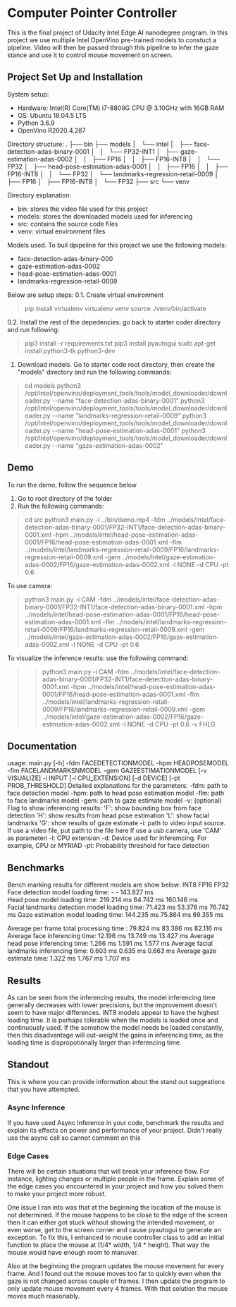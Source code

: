 # Computer Pointer Controller

This is the final project of Udacity Intel Edge AI nanodegree program. In this project we use multiple Intel OpenVino pre-trained models to constuct a pipeline. Video will then be passed through this pipeline to infer the gaze stance and use it to control mouse movement on screen. 

## Project Set Up and Installation
System setup:
  - Hardware: Intel(R) Core(TM) i7-8809G CPU @ 3.10GHz with 16GB RAM
  - OS: Ubuntu 18.04.5 LTS
  - Python 3.6.9
  - OpenVino R2020.4.287

Directory structure:
.
├── bin
├── models
│   └── intel
│       ├── face-detection-adas-binary-0001
│       │   └── FP32-INT1
│       ├── gaze-estimation-adas-0002
│       │   ├── FP16
│       │   ├── FP16-INT8
│       │   └── FP32
│       ├── head-pose-estimation-adas-0001
│       │   ├── FP16
│       │   ├── FP16-INT8
│       │   └── FP32
│       └── landmarks-regression-retail-0009
│           ├── FP16
│           ├── FP16-INT8
│           └── FP32
├── src
└── venv

Directory explanation:
  - bin: stores the video file used for this project
  - models: stores the downloaded models used for inferencing
  - src: contains the source code files
  - venv: virtual environment files

Models used. To buil dpipeline for this project we use the following models:
  - face-detection-adas-binary-000
  - gaze-estimation-adas-0002
  - head-pose-estimation-adas-0001
  - landmarks-regression-retail-0009

Below are setup steps:
0.1. Create virtual environment
> pip install virtualenv
> virtualenv venv
> source ./venv/bin/activate


0.2. Install the rest of the depedencies: go back to starter coder directory and run following:
> pip3 install -r requirements.txt
> pip3 install pyautogui
> sudo apt-get install python3-tk python3-dev

1. Download models. Go to starter code root directory, then create the "models" directory and run the following commands:
> cd models
> python3 /opt/intel/openvino/deployment_tools/tools/model_downloader/downloader.py --name "face-detection-adas-binary-0001"
> python3 /opt/intel/openvino/deployment_tools/tools/model_downloader/downloader.py --name "landmarks-regression-retail-0009"
> python3 /opt/intel/openvino/deployment_tools/tools/model_downloader/downloader.py --name "head-pose-estimation-adas-0001"
> python3 /opt/intel/openvino/deployment_tools/tools/model_downloader/downloader.py --name "gaze-estimation-adas-0002"

## Demo
To run the demo, follow the sequence below
1. Go to root directory of the folder
2. Run the following commands: 
> cd src
> python3 main.py -i ../bin/demo.mp4  -fdm ../models/intel/face-detection-adas-binary-0001/FP32-INT1/face-detection-adas-binary-0001.xml -hpm ../models/intel/head-pose-estimation-adas-0001/FP16/head-pose-estimation-adas-0001.xml -flm ../models/intel/landmarks-regression-retail-0009/FP16/landmarks-regression-retail-0009.xml -gem ../models/intel/gaze-estimation-adas-0002/FP16/gaze-estimation-adas-0002.xml -l NONE -d CPU -pt 0.6

To use camera:
> python3 main.py -i CAM  -fdm ../models/intel/face-detection-adas-binary-0001/FP32-INT1/face-detection-adas-binary-0001.xml -hpm ../models/intel/head-pose-estimation-adas-0001/FP16/head-pose-estimation-adas-0001.xml -flm ../models/intel/landmarks-regression-retail-0009/FP16/landmarks-regression-retail-0009.xml -gem ../models/intel/gaze-estimation-adas-0002/FP16/gaze-estimation-adas-0002.xml -l NONE -d CPU -pt 0.6

To visualize the inference results: use the following command:
> >python3 main.py -i CAM  -fdm ../models/intel/face-detection-adas-binary-0001/FP32-INT1/face-detection-adas-binary-0001.xml -hpm ../models/intel/head-pose-estimation-adas-0001/FP16/head-pose-estimation-adas-0001.xml -flm ../models/intel/landmarks-regression-retail-0009/FP16/landmarks-regression-retail-0009.xml -gem ../models/intel/gaze-estimation-adas-0002/FP16/gaze-estimation-adas-0002.xml -l NONE -d CPU -pt 0.6 -v FHLG 

## Documentation
usage: main.py [-h] -fdm FACEDETECTIONMODEL -hpm HEADPOSEMODEL -flm
               FACELANDMARKSNMODEL -gem GAZEESTIMATIONMODEL [-v VISUALIZE] -i
               INPUT [-l CPU_EXTENSION] [-d DEVICE] [-pt PROB_THRESHOLD]
Detailed explanations for the parameters:
  -fdm: path to face detection model
  -hpm: path to head pose estimation model
  -flm: path to face landmarks model
  -gem: path to gaze estimate model
  -v:   (optional) Flag to show inferencing results:
        'F': show bounding box from face detection
        'H': show results  from head pose estimation
        'L': show facial landmarks
        'G': show results of gaze estimate
  -i:   path to video input source. 
        If use a video file, put path to the file here
        If use a usb camera, use 'CAM' as parameteri
  -l:   CPU extension
  -d:   Device used for inferemcing. For example, CPU or MYRIAD
  -pt:  Probability threshold for face detection

## Benchmarks
Bench marking results for different models are show below:
							INT8		FP16		FP32
Face detection model loading time: 			-		-		143.827 ms	
Head pose model loading time: 				219.214 ms	64.742 ms	160.146 ms	
Facial landmarks detection model loading time: 		71.423 ms	53.378 ms	76.742 ms
Gaze estimation model loading time: 			144.235 ms	75.864 ms	69.355 ms

Average  per frame total processing time : 		79.824 ms	83.386 ms	82.116 ms
Average face inferencing  time: 			12.196 ms	13.749 ms	13.427 ms
Average head pose  inferencing  time: 			1.266 ms	1.591 ms	1.577 ms
Average facial landmarks inferencing  time: 		0.603 ms	0.635 ms	0.663 ms
Average gaze estimate  time: 				1.322 ms	1.767 ms	1.707 ms

## Results
As can be seen from the inferencing results, the model inferencing time generally decreases with lower precisions, but the improvement doesn't seem to have major differences. INT8 models appear to have the highest loading time. It is perhaps tolerable when the models is loaded once and continuously used. If the somehow the model needs be loaded constantly, then this disadvantage will out-weight the gains in inferencing time, as the loading time is dispropotionally larger than inferencing time.   

## Standout

This is where you can provide information about the stand out suggestions that you have attempted.

### Async Inference
If you have used Async Inference in your code, benchmark the results and explain its effects on power and performance of your project.
Didn't really use the async call so cannot comment on this

### Edge Cases
There will be certain situations that will break your inference flow. For instance, lighting changes or multiple people in the frame. Explain some of the edge cases you encountered in your project and how you solved them to make your project more robust.

One issue I ran into was that at the beginning the location of the mouse is not determined. If the mouse happens to be close to the edge of the screen then it can either got stuck without showing the intended movement, or even worse, get to the screen corner and cause pyautogui to generate an exception. To fix this, I enhanced to mouse controller class to add an initial function to place the mouse at (1/4* width, 1/4 * height). That way the mouse would have enough room to manuver.

Also at the beginning the program updates the mouse movement for every frame. And I found out the mouse moves too far to quickly even when the gaze is not changed across couple of frames. I then update the program to only update mouse movement every 4 frames. With that solution the mouse moves much reasonably. 


